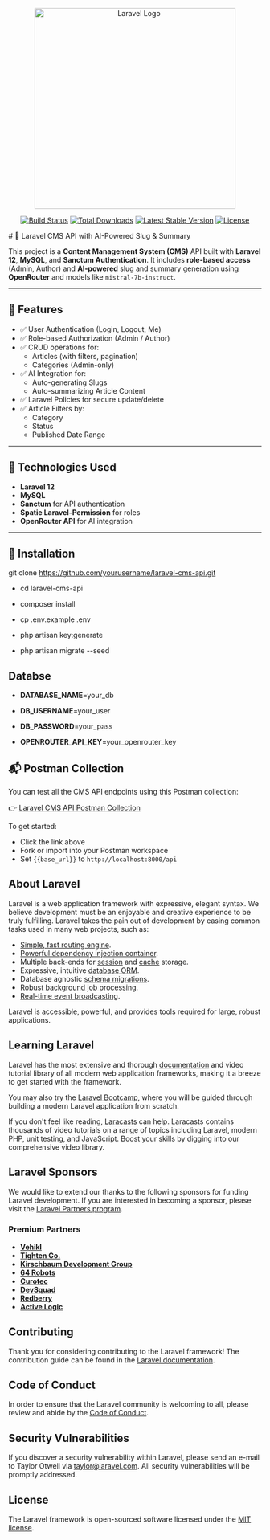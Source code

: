<p align="center"><a href="https://laravel.com" target="_blank"><img src="https://raw.githubusercontent.com/laravel/art/master/logo-lockup/5%20SVG/2%20CMYK/1%20Full%20Color/laravel-logolockup-cmyk-red.svg" width="400" alt="Laravel Logo"></a></p>

<p align="center">
<a href="https://github.com/laravel/framework/actions"><img src="https://github.com/laravel/framework/workflows/tests/badge.svg" alt="Build Status"></a>
<a href="https://packagist.org/packages/laravel/framework"><img src="https://img.shields.io/packagist/dt/laravel/framework" alt="Total Downloads"></a>
<a href="https://packagist.org/packages/laravel/framework"><img src="https://img.shields.io/packagist/v/laravel/framework" alt="Latest Stable Version"></a>
<a href="https://packagist.org/packages/laravel/framework"><img src="https://img.shields.io/packagist/l/laravel/framework" alt="License"></a>
</p>
# 📰 Laravel CMS API with AI-Powered Slug & Summary

This project is a **Content Management System (CMS)** API built with **Laravel 12**, **MySQL**, and **Sanctum Authentication**. It includes **role-based access** (Admin, Author) and **AI-powered** slug and summary generation using **OpenRouter** and models like `mistral-7b-instruct`.

---

## 🚀 Features

- ✅ User Authentication (Login, Logout, Me)
- ✅ Role-based Authorization (Admin / Author)
- ✅ CRUD operations for:
  - Articles (with filters, pagination)
  - Categories (Admin-only)
- ✅ AI Integration for:
  - Auto-generating Slugs
  - Auto-summarizing Article Content
- ✅ Laravel Policies for secure update/delete
- ✅ Article Filters by:
  - Category
  - Status
  - Published Date Range

---

## 🔧 Technologies Used

- **Laravel 12**
- **MySQL**
- **Sanctum** for API authentication
- **Spatie Laravel-Permission** for roles
- **OpenRouter API** for AI integration

---

## 📁 Installation


git clone https://github.com/yourusername/laravel-cms-api.git
- cd laravel-cms-api

- composer install
- cp .env.example .env

- php artisan key:generate
- php artisan migrate --seed


## Databse
- **DATABASE_NAME**=your_db
- **DB_USERNAME**=your_user
- **DB_PASSWORD**=your_pass

- **OPENROUTER_API_KEY**=your_openrouter_key


## 📬 Postman Collection

You can test all the CMS API endpoints using this Postman collection:

👉 [Laravel CMS API Postman Collection](https://web.postman.co/workspace/My-Workspace~4b7f783b-3f58-46a7-8b3c-00ab00df9140/collection/43050549-30e8de57-7d1b-4c41-a16f-1735dc4583e2?action=share&source=copy-link&creator=43050549)

To get started:
- Click the link above
- Fork or import into your Postman workspace
- Set `{{base_url}}` to `http://localhost:8000/api`


## About Laravel

Laravel is a web application framework with expressive, elegant syntax. We believe development must be an enjoyable and creative experience to be truly fulfilling. Laravel takes the pain out of development by easing common tasks used in many web projects, such as:

- [Simple, fast routing engine](https://laravel.com/docs/routing).
- [Powerful dependency injection container](https://laravel.com/docs/container).
- Multiple back-ends for [session](https://laravel.com/docs/session) and [cache](https://laravel.com/docs/cache) storage.
- Expressive, intuitive [database ORM](https://laravel.com/docs/eloquent).
- Database agnostic [schema migrations](https://laravel.com/docs/migrations).
- [Robust background job processing](https://laravel.com/docs/queues).
- [Real-time event broadcasting](https://laravel.com/docs/broadcasting).

Laravel is accessible, powerful, and provides tools required for large, robust applications.

## Learning Laravel

Laravel has the most extensive and thorough [documentation](https://laravel.com/docs) and video tutorial library of all modern web application frameworks, making it a breeze to get started with the framework.

You may also try the [Laravel Bootcamp](https://bootcamp.laravel.com), where you will be guided through building a modern Laravel application from scratch.

If you don't feel like reading, [Laracasts](https://laracasts.com) can help. Laracasts contains thousands of video tutorials on a range of topics including Laravel, modern PHP, unit testing, and JavaScript. Boost your skills by digging into our comprehensive video library.

## Laravel Sponsors

We would like to extend our thanks to the following sponsors for funding Laravel development. If you are interested in becoming a sponsor, please visit the [Laravel Partners program](https://partners.laravel.com).

### Premium Partners

- **[Vehikl](https://vehikl.com)**
- **[Tighten Co.](https://tighten.co)**
- **[Kirschbaum Development Group](https://kirschbaumdevelopment.com)**
- **[64 Robots](https://64robots.com)**
- **[Curotec](https://www.curotec.com/services/technologies/laravel)**
- **[DevSquad](https://devsquad.com/hire-laravel-developers)**
- **[Redberry](https://redberry.international/laravel-development)**
- **[Active Logic](https://activelogic.com)**

## Contributing

Thank you for considering contributing to the Laravel framework! The contribution guide can be found in the [Laravel documentation](https://laravel.com/docs/contributions).

## Code of Conduct

In order to ensure that the Laravel community is welcoming to all, please review and abide by the [Code of Conduct](https://laravel.com/docs/contributions#code-of-conduct).

## Security Vulnerabilities

If you discover a security vulnerability within Laravel, please send an e-mail to Taylor Otwell via [taylor@laravel.com](mailto:taylor@laravel.com). All security vulnerabilities will be promptly addressed.

## License

The Laravel framework is open-sourced software licensed under the [MIT license](https://opensource.org/licenses/MIT).
